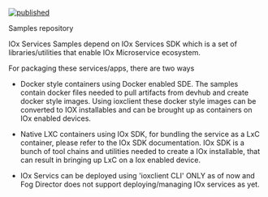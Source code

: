 [![published](https://static.production.devnetcloud.com/codeexchange/assets/images/devnet-published.svg)](https://developer.cisco.com/codeexchange/github/repo/CiscoIOx/iox-services-samples)

Samples repository

IOx Services Samples depend on IOx Services SDK which is a set of
libraries/utilities that enable IOx Microservice ecosystem.

For packaging these services/apps, there are two ways

- Docker style containers using Docker enabled SDE. 
The samples contain docker files needed to pull
artifacts from devhub and create docker style images. Using ioxclient
these docker style images can be converted to IOX installables and can
be brought up as containers on IOx enabled devices.

- Native LXC containers using IOx SDK, for bundling the service as a LxC container, 
please refer to the IOx SDK documentation. IOx SDK is a bunch of tool
chains and utilities needed to create a IOx installable, that can result
in bringing up LxC on a Iox enabled device.

- IOx Servics can be deployed using 'ioxclient CLI' ONLY as of now and Fog
Director does not support deploying/managing IOx services as yet.
